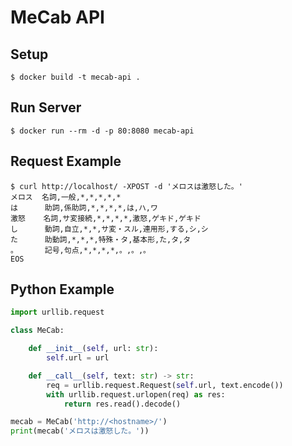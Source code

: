 # MeCab API

## Setup
``` console
$ docker build -t mecab-api .
```

## Run Server
```
$ docker run --rm -d -p 80:8080 mecab-api
```

## Request Example
``` console
$ curl http://localhost/ -XPOST -d 'メロスは激怒した。'
メロス  名詞,一般,*,*,*,*,*
は      助詞,係助詞,*,*,*,*,は,ハ,ワ
激怒    名詞,サ変接続,*,*,*,*,激怒,ゲキド,ゲキド
し      動詞,自立,*,*,サ変・スル,連用形,する,シ,シ
た      助動詞,*,*,*,特殊・タ,基本形,た,タ,タ
。      記号,句点,*,*,*,*,。,。,。
EOS
```

## Python Example
``` python
import urllib.request

class MeCab:

    def __init__(self, url: str):
        self.url = url

    def __call__(self, text: str) -> str:
        req = urllib.request.Request(self.url, text.encode())
        with urllib.request.urlopen(req) as res:
            return res.read().decode()

mecab = MeCab('http://<hostname>/')
print(mecab('メロスは激怒した。'))
```
